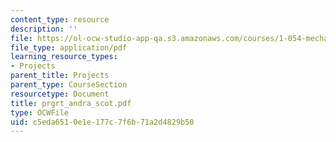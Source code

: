 ```yaml
---
content_type: resource
description: ''
file: https://ol-ocw-studio-app-qa.s3.amazonaws.com/courses/1-054-mechanics-and-design-of-concrete-structures-spring-2004/c5eda6510e1e177c7f6b71a2d4829b50_prgrt_andra_scot.pdf
file_type: application/pdf
learning_resource_types:
- Projects
parent_title: Projects
parent_type: CourseSection
resourcetype: Document
title: prgrt_andra_scot.pdf
type: OCWFile
uid: c5eda651-0e1e-177c-7f6b-71a2d4829b50
---
```


